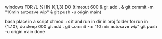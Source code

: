 
windows
FOR /L %i IN (0,1,3) DO (timeout 600 & git add . & git commit -m "10min autosave wip" & git push -u origin main)


bash
place in a script chmod +x it and run in dir in proj folder
for run in {1..10}; do
  sleep 600
  git add .
  git commit -m "10 min autosave wip"
  git push -u origin main
done
